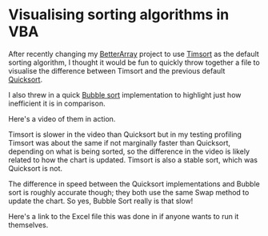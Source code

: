 # Visualising sorting algorithms in VBA

After recently changing my [BetterArray](https://github.com/Senipah/VBA-Better-Array) project to use [Timsort](https://en.wikipedia.org/wiki/Timsort) as the default sorting algorithm, I thought it would be fun to quickly throw together a file to visualise the difference between Timsort and the previous default [Quicksort](https://en.wikipedia.org/wiki/Quicksort).

I also threw in a quick [Bubble sort](https://en.wikipedia.org/wiki/Bubble_sort) implementation to highlight just how inefficient it is in comparison.

Here's a video of them in action.

Timsort is slower in the video than Quicksort but in my testing profiling Timsort was about the same if not marginally faster than Quicksort, depending on what is being sorted, so the difference in the video is likely related to how the chart is updated. Timsort is also a stable sort, which was Quicksort is not.

The difference in speed between the Quicksort implementations and Bubble sort is roughly accurate though; they both use the same Swap method to update the chart. So yes, Bubble Sort really is that slow!

Here's a link to the Excel file this was done in if anyone wants to run it themselves.

